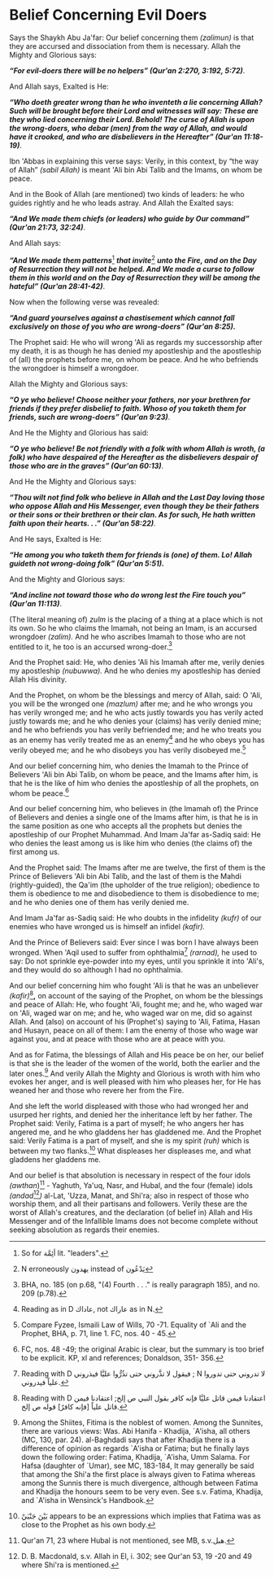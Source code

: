 Belief Concerning Evil Doers
============================

Says the Shaykh Abu Ja'far: Our belief concerning them *(zalimun)* is
that they are accursed and dissociation from them is necessary. Allah
the Mighty and Glorious says:

***“For evil-doers there will be no helpers” (Qur'an 2:270, 3:192,
5:72)***.

And Allah says, Exalted is He:

***“Who doeth greater wrong than he who inventeth a lie concerning
Allah? Such will be brought before their Lord and witnesses will say:
These are they who lied concerning their Lord. Behold! The curse of
Allah is upon the wrong-doers, who debar (men) from the way of Allah,
and would have it crooked, and who are disbelievers in the Hereafter”
(Qur'an 11:18-19)***.

Ibn 'Abbas in explaining this verse says: Verily, in this context, by
“the way of Allah” *(sabil Allah)* is meant 'Ali bin Abi Talib and the
Imams, on whom be peace.

And in the Book of Allah (are mentioned) two kinds of leaders: he who
guides rightly and he who leads astray. And Allah the Exalted says:

***“And We made them chiefs (or leaders) who guide by Our command”
(Qur'an 21:73, 32:24)***.

And Allah says:

***“And We made them patterns***[^1] ***that invite***[^2] ***unto the
Fire, and on the Day of Resurrection they will not be helped. And We
made a curse to follow them in this world and on the Day of Resurrection
they will be among the hateful” (Qur'an 28:41-42)***.

Now when the following verse was revealed:

***“And guard yourselves against a chastisement which cannot fall
exclusively on those of you who are wrong-doers” (Qur'an 8:25).***

The Prophet said: He who will wrong 'Ali as regards my successorship
after my death, it is as though he has denied my apostleship and the
apostleship of (all) the prophets before me, on whom be peace. And he
who befriends the wrongdoer is himself a wrongdoer.

Allah the Mighty and Glorious says:

***“O ye who believe! Choose neither your fathers, nor your brethren for
friends if they prefer disbelief to faith. Whoso of you taketh them for
friends, such are wrong-doers” (Qur'an 9:23)***.

And He the Mighty and Glorious has said:

***“O ye who believe! Be not friendly with a folk with whom Allah is
wroth, (a folk) who have despaired of the Hereafter as the disbelievers
despair of those who are in the graves” (Qur'an 60:13)***.

And He the Mighty and Glorious says:

***“Thou wilt not find folk who believe in Allah and the Last Day loving
those who oppose Allah and His Messenger, even though they be their
fathers or their sons or their brethren or their clan. As for such, He
hath written faith upon their hearts. . .” (Qur'an 58:22)***.

And He says, Exalted is He:

***“He among you who taketh them for friends is (one) of them. Lo! Allah
guideth not wrong-doing folk” (Qur'an 5:51).***

And the Mighty and Glorious says:

***“And incline not toward those who do wrong lest the Fire touch you”
(Qur'an 11:113)***.

(The literal meaning of) *zulm* is the placing of a thing at a place
which is not its own. So he who claims the Imamah, not being an Imam, is
an accursed wrongdoer *(zalim).* And he who ascribes Imamah to those who
are not entitled to it, he too is an accursed wrong-doer.[^3]

And the Prophet said: He, who denies 'Ali his Imamah after me, verily
denies my apostleship *(nubuwwa).* And he who denies my apostleship has
denied Allah His divinity.

And the Prophet, on whom be the blessings and mercy of Allah, said: O
'Ali, you will be the wronged one *(mazlum)* after me; and he who wrongs
you has verily wronged me; and he who acts justly towards you has verily
acted justly towards me; and he who denies your (claims) has verily
denied mine; and he who befriends you has verily befriended me; and he
who treats you as an enemy has verily treated me as an enemy[^4] and he
who obeys you has verily obeyed me; and he who disobeys you has verily
disobeyed me.[^5]

And our belief concerning him, who denies the Imamah to the Prince of
Believers 'Ali bin Abi Talib, on whom be peace, and the Imams after him,
is that he is the like of him who denies the apostleship of all the
prophets, on whom be peace.[^6]

And our belief concerning him, who believes in (the Imamah of) the
Prince of Believers and denies a single one of the Imams after him, is
that he is in the same position as one who accepts all the prophets but
denies the apostleship of our Prophet Muhammad. And Imam Ja'far as-Sadiq
said: He who denies the least among us is like him who denies (the
claims of) the first among us.

And the Prophet said: The Imams after me are twelve, the first of them
is the Prince of Believers 'Ali bin Abi Talib, and the last of them is
the Mahdi (rightly-guided), the Qa'im (the upholder of the true
religion); obedience to them is obedience to me and disobedience to them
is disobedience to me; and he who denies one of them has verily denied
me.

And Imam Ja'far as-Sadiq said: He who doubts in the infidelity *(kufr)*
of our enemies who have wronged us is himself an infidel *(kafir).*

And the Prince of Believers said: Ever since I was born I have always
been wronged. When 'Aqil used to suffer from ophthalmia[^7] *(rarnad),*
he used to say: Do not sprinkle eye-powder into my eyes, until you
sprinkle it into 'Ali's, and they would do so although I had no
ophthalmia.

And our belief concerning him who fought 'Ali is that he was an
unbeliever *(kafir)*[^8]**,** on account of the saying of the Prophet,
on whom be the blessings and peace of Allah: He, who fought 'Ali, fought
me; and he, who waged war on 'Ali, waged war on me; and he, who waged
war on me, did so against Allah. And (also) on account of his
(Prophet's) saying to 'Ali, Fatima, Hasan and Husayn, peace on all of
them: I am the enemy of those who wage war against you, and at peace
with those who are at peace with you.

And as for Fatima, the blessings of Allah and His peace be on her, our
belief is that she is the leader of the women of the world, both the
earlier and the later ones.[^9] And verily Allah the Mighty and Glorious
is wroth with him who evokes her anger, and is well pleased with him who
pleases her, for He has weaned her and those who revere her from the
Fire.

And she left the world displeased with those who had wronged her and
usurped her rights, and denied her the inheritance left by her father.
The Prophet said: Verily, Fatima is a part of myself; he who angers her
has angered me, and he who gladdens her has gladdened me. And the
Prophet said: Verily Fatima is a part of myself, and she is my spirit
*(ruh)* which is between my two flanks.[^10] What displeases her
displeases me, and what gladdens her gladdens me.

And our belief is that absolution is necessary in respect of the four
idols *(awthan*)[^11] - Yaghuth, Ya'uq, Nasr, and Hubal, and the four
(female) idols *(andad*[^12]*)* al-Lat, 'Uzza, Manat, and Shi'ra; also
in respect of those who worship them, and all their partisans and
followers. Verily these are the worst of Allah's creatures, and the
declaration (of belief in) Allah and His Messenger and of the Infallible
Imams does not become complete without seeking absolution as regards
their enemies.

[^1]: So for أئِمَّة lit. "leaders".

[^2]: N erroneously يهدون instead of يَدْعُون

[^3]: BHA, no. 185 (on p.68, "(4) Fourth . . ." is really paragraph
185), and no. 209 (p.78).

[^4]: Reading as in D عاداك, not عاراك as in N.

[^5]: Compare Fyzee, Ismaili Law of Wills, 70 -71. Equality of \`Ali and
the Prophet, BHA, p. 71, line 1. FC, nos. 40 - 45.

[^6]: FC, nos. 48 -49; the original Arabic is clear, but the summary is
too brief to be explicit. KP, xl and references; Donaldson, 351- 356.

[^7]: Reading with D فيقول لا تذَّروني حتى تذُرُّوا عليَّا فيذروني ; N
لا تدروني حتى تدوروا علياً فيدروني.

[^8]: Reading with D اعتقادنا فيمن قاتل عليَّا فإنه كافر بقول النبي ص
إلخ; اعتقادنا فيمن قاتل علياً [فإنه كافرٌ] قوله ص إلخ.

[^9]: Among the Shiites, Fitima is the noblest of women. Among the
Sunnites, there are various views: Was. Abi Hanifa - Khadija, \`A'isha,
all others (MC, 130, par. 24). al-Baghdadi says that after Khadija there
is a difference of opinion as regards \`A'isha or Fatima; but he finally
lays down the following order: Fatima, Khadija, \`A'isha, Umm Salama.
For Hafsa (daughter of \`Umar), see MC, 183-184, It may generally be
said that among the Shi'a the first place is always given to Fatima
whereas among the Sunnis there is much divergence, although between
Fatima and Khadija the honours seem to be very even. See s.v. Fatima,
Khadija, and \`A'isha in Wensinck's Handbook.

[^10]: بَيْنَ جَنْبَيْ appears to be an expressions which implies that
Fatima was as close to the Prophet as his own body.

[^11]: Qur'an 71, 23 where Hubal is not mentioned, see MB, s.v.هبل.

[^12]: D. B. Macdonald, s.v. Allah in EI, i. 302; see Qur'an 53, 19 -20
and 49 where Shi'ra is mentioned.


